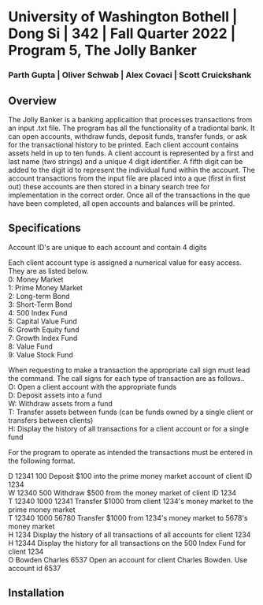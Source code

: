 
# University of Washington Bothell | Dong Si | 342 | Fall Quarter 2022 | Program 5, The Jolly Banker
### Parth Gupta | Oliver Schwab | Alex Covaci | Scott Cruickshank

## Overview
The Jolly Banker is a banking applicaition that processes transactions from an input .txt file. The program has all the functionality of a tradiontal bank. It can  open accounts, withdraw funds, deposit funds, transfer funds, or ask for the transactional history to be printed. Each client account contains assets held in up to ten funds. A client account is represented by a first and last name (two strings) and a unique 4 digit identifier. A fifth digit can be added to the digit id to represent the individual fund within the account. The account transactions from the input file are placed into a que (first in first out) these accounts are then stored in a binary search tree for implementation in the correct order. Once all of the transactions in the que have been completed, all open accounts and balances will be printed. 

## Specifications

Account ID's are unique to each account and contain 4 digits <br>

Each client account type is assigned a numerical value for easy access. They are as listed below. <br>
0: Money Market <br>
1: Prime Money Market <br>
2: Long-term Bond <br>
3: Short-Term Bond <br>
4: 500 Index Fund <br>
5: Capital Value Fund <br>
6: Growth Equity fund <br>
7: Growth Index Fund <br>
8: Value Fund <br>
9: Value Stock Fund <br>

When requesting to make a transaction the appropriate call sign must lead the command. The call signs for each type of transaction are as follows.. <br>
O: Open a client account with the appropriate funds <br>
D: Deposit assets into a fund <br>
W: Withdraw assets from a fund <br>
T: Transfer assets between funds (can be funds owned by a single client or 
transfers between clients) <br> 
H: Display the history of all transactions for a client account or for a single fund <br>



For the program to operate as intended the transactions must be entered in the following format. <br>

D 12341 100 Deposit $100 into the prime money market account of client ID 1234 <br>
W 12340 500 Withdraw $500 from the money market of client ID 1234 <br>
T 12340 1000 12341 Transfer $1000 from client 1234's money market to the prime money market <br>
T 12340 1000 56780  Transfer $1000 from 1234's money market to 5678's money market <br>
H 1234  Display the history of all transactions of all accounts for client 1234 <br>
H 12344 Display the history for all transactions on the 500 Index Fund for client 1234 <br>
O Bowden Charles 6537 Open an account for client Charles Bowden.  Use account id 6537 <br>

## Installation 





  
